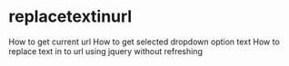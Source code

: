# replacetextinurl
How to get current url
How to get selected dropdown option text
How to replace text in to url using jquery without refreshing

